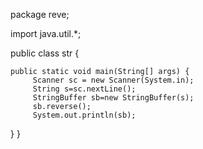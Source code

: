 package reve;

import java.util.*;

public class str {

	public static void main(String[] args) {
		 Scanner sc = new Scanner(System.in);
		 String s=sc.nextLine();
		 StringBuffer sb=new StringBuffer(s);
		 sb.reverse();
		 System.out.println(sb);


}
}
